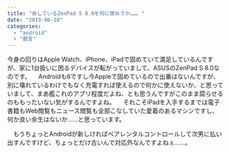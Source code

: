 ```yaml
---
title: "余しているZenPad S 8.0を何に使おうか……。"
date: "2019-06-10"
categories: 
  - "android"
  - "戯言"
---
```


今身の回りはApple Watch、iPhone、iPadで固めていて満足しているんですが、家に1台扱いに困るデバイスが転がっていまして、ASUSのZenPad S 8.0なのです。 　Androidも6ですし今Appleで固めているので出番はないんですが、別に壊れているわけでもなく充電すれば使えるので何かに使えないか、と思っていまして、まあ艦これのアプリ程度だよね、とも思うんですがこのまま腐らせるのももったいない気がするんですよね。 　それこそiPadを入手するまでは電子書籍もWeb閲覧もニュース閲覧も全部こなしていた愛着のあるマシンですし、何か良い余生はないか……と思っています。

　もうちょっとAndroidが新しければペアレンタルコントロールして次男に払い出すんですけど、ちょっとだけ古いんで対応外なんですよねぇ……。
